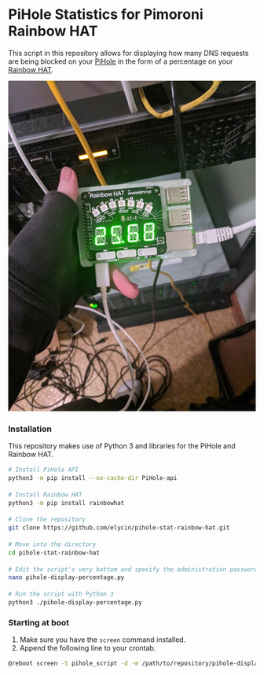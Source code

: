# PiHole Statistics for Pimoroni Rainbow HAT
This script in this repository allows for displaying how many DNS requests are being blocked on your [PiHole](https://pi-hole.net/) in the form of a percentage on your [Rainbow HAT](https://shop.pimoroni.com/products/rainbow-hat-for-android-things).

![](example.jpg)

### Installation
This repository makes use of Python 3 and libraries for the PiHole and Rainbow HAT.
```bash
# Install PiHole API
python3 -m pip install --no-cache-dir PiHole-api

# Install Rainbow HAT
python3 -m pip install rainbowhat

# Clone the repository
git clone https://github.com/elycin/pihole-stat-rainbow-hat.git

# Move into the directory
cd pihole-stat-rainbow-hat

# Edit the script's very bottom and specify the administration password.
nano pihole-display-percentage.py

# Run the script with Python 3
python3 ./pihole-display-percentage.py
```

### Starting at boot
1. Make sure you have the `screen` command installed.
2. Append the following line to your crontab.
```bash
@reboot screen -S pihole_script -d -m /path/to/repository/pihole-display-percentage.py
```
